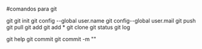 #comandos para git

git
git init
git config --global user.name
git config--global user.mail
git push
git pull
git add
git add *
git clone
git status
git log

git help
git commit
git commit -m ""

